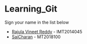 # Learning_Git

Sign your name in the list below

- [Rajula Vineet Reddy](http://github.com/rajula96reddy/) - IMT2014045
- [SaiCharan](http://github.com/kotlasaicharanreddy/) - MT2018100
